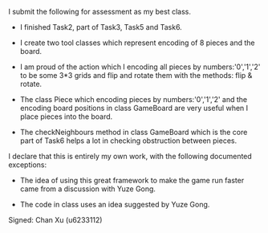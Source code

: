 I submit the following for assessment as my best class.

* I finished Task2, part of Task3, Task5 and Task6.

* I create two tool classes which represent encoding of 8 pieces and the board.

* I am proud of the action which I encoding all pieces by numbers:'0','1','2' to be some 3*3 grids and flip and rotate them with the methods: flip & rotate.

* The class Piece which encoding pieces by numbers:'0','1','2' and the encoding board positions in class GameBoard are very useful when I place pieces into the board.

* The checkNeighbours method in class GameBoard which is the core part of Task6 helps a lot in checking obstruction between pieces.  


I declare that this is entirely my own work, with the following documented exceptions:

* The idea of using this great framework to make the game run faster came from a discussion with Yuze Gong.

* The code in class <GameBoard> uses an idea suggested by Yuze Gong.

Signed: Chan Xu (u6233112)
